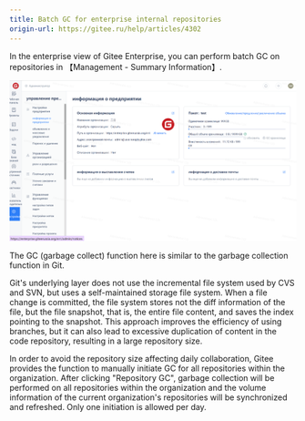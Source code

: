 ```yaml
---
title: Batch GC for enterprise internal repositories
origin-url: https://gitee.ru/help/articles/4302
---
```


In the enterprise view of Gitee Enterprise, you can perform batch GC on repositories in 【Management - Summary Information】.

![Image Description](image664.png)

The GC (garbage collect) function here is similar to the garbage collection function in Git.

Git's underlying layer does not use the incremental file system used by CVS and SVN, but uses a self-maintained storage file system. When a file change is committed, the file system stores not the diff information of the file, but the file snapshot, that is, the entire file content, and saves the index pointing to the snapshot. This approach improves the efficiency of using branches, but it can also lead to excessive duplication of content in the code repository, resulting in a large repository size.

In order to avoid the repository size affecting daily collaboration, Gitee provides the function to manually initiate GC for all repositories within the organization. After clicking "Repository GC", garbage collection will be performed on all repositories within the organization and the volume information of the current organization's repositories will be synchronized and refreshed. Only one initiation is allowed per day.